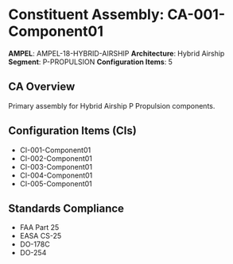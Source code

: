 # Constituent Assembly: CA-001-Component01

**AMPEL**: AMPEL-18-HYBRID-AIRSHIP
**Architecture**: Hybrid Airship
**Segment**: P-PROPULSION
**Configuration Items**: 5

## CA Overview
Primary assembly for Hybrid Airship P Propulsion components.

## Configuration Items (CIs)
- CI-001-Component01
- CI-002-Component01
- CI-003-Component01
- CI-004-Component01
- CI-005-Component01

## Standards Compliance
- FAA Part 25
- EASA CS-25
- DO-178C
- DO-254
